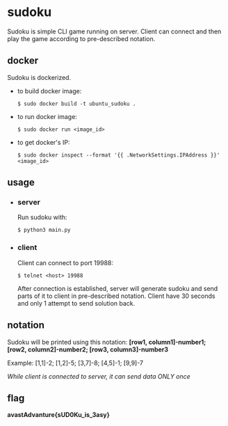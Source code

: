 # sudoku

Sudoku is simple CLI game running on server. Client can connect and then play the game according to pre-described notation.

## docker
Sudoku is dockerized.
- to build docker image:
  ```
  $ sudo docker build -t ubuntu_sudoku .
  ```
- to run docker image:
  ```
  $ sudo docker run <image_id>
  ```
- to get docker's IP:
  ```
  $ sudo docker inspect --format '{{ .NetworkSettings.IPAddress }}' <image_id>
  ```

## usage
- ### server
  Run sudoku with:
  ```
  $ python3 main.py
  ```
- ### client
  Client can connect to port 19988:
  ```
  $ telnet <host> 19988
  ```
  After connection is established, server will generate sudoku and send parts of it to client in pre-described notation. Client have 30 seconds and only 1 attempt to send solution back.

## notation
Sudoku will be printed using this notation: **[row1, column1]-number1; [row2, column2]-number2; [row3, column3]-number3**

Example:
  [1,1]-2; [1,2]-5; [3,7]-8; [4,5]-1; [9,9]-7

*While client is connected to server, it can send data ONLY once*

## flag
**avastAdvanture{sUD0Ku_is_3asy}**
